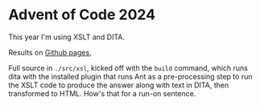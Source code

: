 # Advent of Code 2024

This year I'm using XSLT and DITA.

Results on
[Github pages](https://arkadianriver.github.io/AoC-2024),

Full source in `./src/xsl`, kicked off with the `build`
command, which runs dita with the installed plugin that
runs Ant as a pre-processing step to run the XSLT code to produce
the answer along with text in DITA, then transformed to HTML.
How's that for a run-on sentence.

